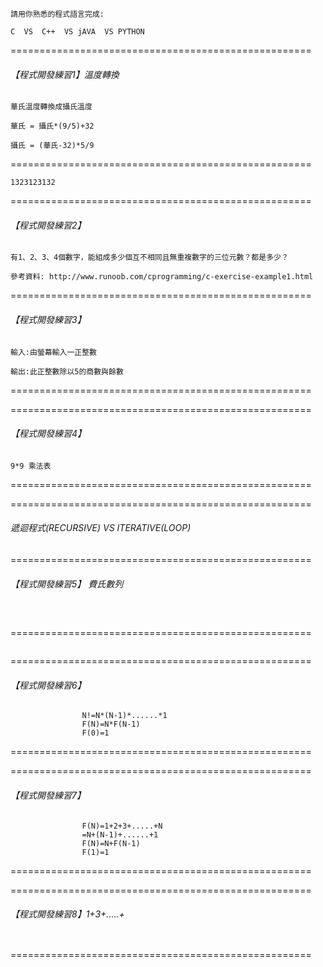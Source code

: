 ```
請用你熟悉的程式語言完成:

C  VS  C++  VS jAVA  VS PYTHON
```

====================================================

###### 【程式開發練習1】溫度轉換

```
華氏溫度轉換成攝氏溫度

華氏 = 攝氏*(9/5)+32

攝氏 = (華氏-32)*5/9
```
====================================================
~~~
1323123132
~~~

====================================================

###### 【程式開發練習2】
```
有1、2、3、4個數字，能組成多少個互不相同且無重複數字的三位元數？都是多少？

參考資料: http://www.runoob.com/cprogramming/c-exercise-example1.html
```
====================================================

###### 【程式開發練習3】
```
輸入:由螢幕輸入一正整數

輸出:此正整數除以5的商數與餘數
```
====================================================


====================================================

###### 【程式開發練習4】
```
9*9 乘法表
```
====================================================

====================================================
###### 遞迴程式(RECURSIVE) VS ITERATIVE(LOOP)
====================================================

###### 【程式開發練習5】 費氏數列
```


```
====================================================
```

```
====================================================

###### 【程式開發練習6】
```
                N!=N*(N-1)*......*1
                F(N)=N*F(N-1) 
                F(0)=1
```
====================================================


====================================================

###### 【程式開發練習7】
```
                F(N)=1+2+3+.....+N
                =N+(N-1)+......+1
                F(N)=N+F(N-1) 
                F(1)=1
```
====================================================


====================================================

###### 【程式開發練習8】1+3+.....+
```

```
====================================================
